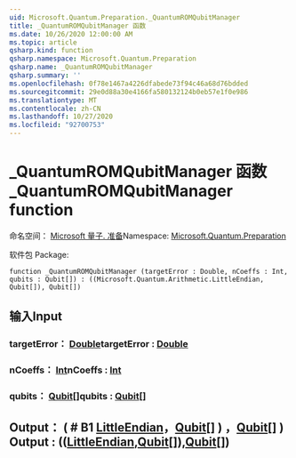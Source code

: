 ```yaml
---
uid: Microsoft.Quantum.Preparation._QuantumROMQubitManager
title: _QuantumROMQubitManager 函数
ms.date: 10/26/2020 12:00:00 AM
ms.topic: article
qsharp.kind: function
qsharp.namespace: Microsoft.Quantum.Preparation
qsharp.name: _QuantumROMQubitManager
qsharp.summary: ''
ms.openlocfilehash: 0f78e1467a4226dfabede73f94c46a68d76bdded
ms.sourcegitcommit: 29e0d88a30e4166fa580132124b0eb57e1f0e986
ms.translationtype: MT
ms.contentlocale: zh-CN
ms.lasthandoff: 10/27/2020
ms.locfileid: "92700753"
---
```

# <a name="_quantumromqubitmanager-function"></a><span data-ttu-id="a5c4b-102">_QuantumROMQubitManager 函数</span><span class="sxs-lookup"><span data-stu-id="a5c4b-102">_QuantumROMQubitManager function</span></span>

<span data-ttu-id="a5c4b-103">命名空间： [Microsoft 量子. 准备](xref:Microsoft.Quantum.Preparation)</span><span class="sxs-lookup"><span data-stu-id="a5c4b-103">Namespace: [Microsoft.Quantum.Preparation](xref:Microsoft.Quantum.Preparation)</span></span>

<span data-ttu-id="a5c4b-104">软件包 [](https://nuget.org/packages/)</span><span class="sxs-lookup"><span data-stu-id="a5c4b-104">Package: [](https://nuget.org/packages/)</span></span>




```qsharp
function _QuantumROMQubitManager (targetError : Double, nCoeffs : Int, qubits : Qubit[]) : ((Microsoft.Quantum.Arithmetic.LittleEndian, Qubit[]), Qubit[])
```


## <a name="input"></a><span data-ttu-id="a5c4b-105">输入</span><span class="sxs-lookup"><span data-stu-id="a5c4b-105">Input</span></span>

### <a name="targeterror--double"></a><span data-ttu-id="a5c4b-106">targetError： [Double](xref:microsoft.quantum.lang-ref.double)</span><span class="sxs-lookup"><span data-stu-id="a5c4b-106">targetError : [Double](xref:microsoft.quantum.lang-ref.double)</span></span>




### <a name="ncoeffs--int"></a><span data-ttu-id="a5c4b-107">nCoeffs： [Int](xref:microsoft.quantum.lang-ref.int)</span><span class="sxs-lookup"><span data-stu-id="a5c4b-107">nCoeffs : [Int](xref:microsoft.quantum.lang-ref.int)</span></span>




### <a name="qubits--qubit"></a><span data-ttu-id="a5c4b-108">qubits： [Qubit](xref:microsoft.quantum.lang-ref.qubit)[]</span><span class="sxs-lookup"><span data-stu-id="a5c4b-108">qubits : [Qubit](xref:microsoft.quantum.lang-ref.qubit)[]</span></span>





## <a name="output--littleendianqubitqubit"></a><span data-ttu-id="a5c4b-109">Output： ( # B1 [LittleEndian](xref:Microsoft.Quantum.Arithmetic.LittleEndian)，[Qubit](xref:microsoft.quantum.lang-ref.qubit)[] ) ，[Qubit](xref:microsoft.quantum.lang-ref.qubit)[] ) </span><span class="sxs-lookup"><span data-stu-id="a5c4b-109">Output : (([LittleEndian](xref:Microsoft.Quantum.Arithmetic.LittleEndian),[Qubit](xref:microsoft.quantum.lang-ref.qubit)[]),[Qubit](xref:microsoft.quantum.lang-ref.qubit)[])</span></span>

